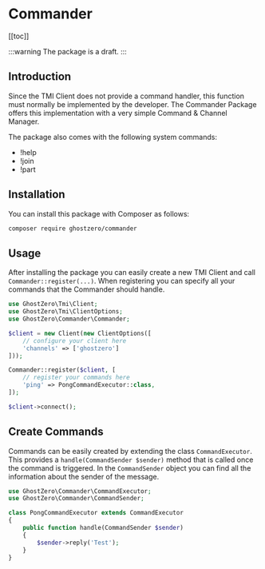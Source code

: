 # Commander

[[toc]]

:::warning
The package is a draft.
:::

## Introduction

Since the TMI Client does not provide a command handler, this function must normally be implemented by the developer. The Commander Package offers this implementation with a very simple Command & Channel Manager.

The package also comes with the following system commands:

- !help
- !join
- !part

## Installation

You can install this package with Composer as follows:

```bash
composer require ghostzero/commander
```

## Usage

After installing the package you can easily create a new TMI Client and call `Commander::register(...)`. When registering you can specify all your commands that the Commander should handle.

```php
use GhostZero\Tmi\Client;
use GhostZero\Tmi\ClientOptions;
use GhostZero\Commander\Commander;

$client = new Client(new ClientOptions([
    // configure your client here
    'channels' => ['ghostzero']
]));

Commander::register($client, [
    // register your commands here
    'ping' => PongCommandExecutor::class,
]);

$client->connect();
```

## Create Commands

Commands can be easily created by extending the class `CommandExecutor`. This provides a `handle(CommandSender $sender)` method that is called once the command is triggered. In the `CommandSender` object you can find all the information about the sender of the message.

```php
use GhostZero\Commander\CommandExecutor;
use GhostZero\Commander\CommandSender;

class PongCommandExecutor extends CommandExecutor
{
    public function handle(CommandSender $sender)
    {
        $sender->reply('Test');
    }
}
```